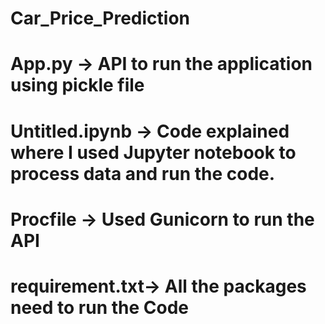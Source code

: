 # Car_Price_Prediction
# App.py -> API to run the application using pickle file
# Untitled.ipynb -> Code explained where I used Jupyter notebook to process data and run the code.
# Procfile -> Used Gunicorn to run the API
# requirement.txt-> All the packages need to run the Code



